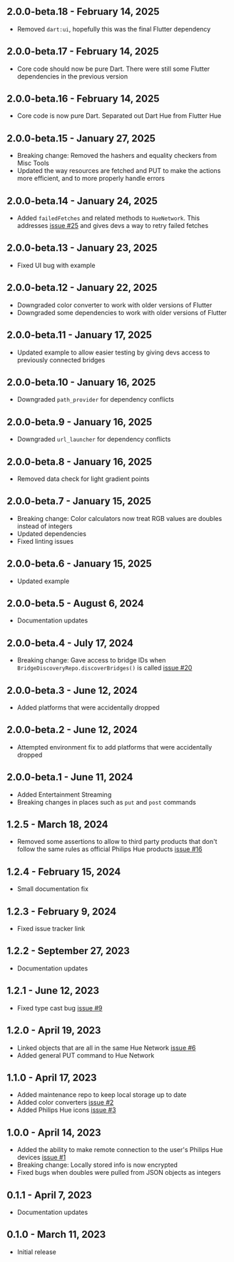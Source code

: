 ## 2.0.0-beta.18 - February 14, 2025

- Removed `dart:ui`, hopefully this was the final Flutter dependency

## 2.0.0-beta.17 - February 14, 2025

- Core code should now be pure Dart. There were still some Flutter dependencies in the previous version

## 2.0.0-beta.16 - February 14, 2025

- Core code is now pure Dart. Separated out Dart Hue from Flutter Hue

## 2.0.0-beta.15 - January 27, 2025

- Breaking change: Removed the hashers and equality checkers from Misc Tools
- Updated the way resources are fetched and PUT to make the actions more efficient, and to more properly handle errors

## 2.0.0-beta.14 - January 24, 2025

- Added `failedFetches` and related methods to `HueNetwork`. This addresses [issue #25](https://github.com/babincc/flutter_workshop/issues/25) and gives devs a way to retry failed fetches

## 2.0.0-beta.13 - January 23, 2025

- Fixed UI bug with example

## 2.0.0-beta.12 - January 22, 2025

- Downgraded color converter to work with older versions of Flutter
- Downgraded some dependencies to work with older versions of Flutter

## 2.0.0-beta.11 - January 17, 2025

- Updated example to allow easier testing by giving devs access to previously connected bridges

## 2.0.0-beta.10 - January 16, 2025

- Downgraded `path_provider` for dependency conflicts

## 2.0.0-beta.9 - January 16, 2025

- Downgraded `url_launcher` for dependency conflicts

## 2.0.0-beta.8 - January 16, 2025

- Removed data check for light gradient points

## 2.0.0-beta.7 - January 15, 2025

- Breaking change: Color calculators now treat RGB values are doubles instead of integers
- Updated dependencies
- Fixed linting issues

## 2.0.0-beta.6 - January 15, 2025

- Updated example

## 2.0.0-beta.5 - August 6, 2024

- Documentation updates

## 2.0.0-beta.4 - July 17, 2024

- Breaking change: Gave access to bridge IDs when `BridgeDiscoveryRepo.discoverBridges()` is called [issue #20](https://github.com/babincc/flutter_workshop/issues/20)

## 2.0.0-beta.3 - June 12, 2024

- Added platforms that were accidentally dropped

## 2.0.0-beta.2 - June 12, 2024

- Attempted environment fix to add platforms that were accidentally dropped

## 2.0.0-beta.1 - June 11, 2024

- Added Entertainment Streaming
- Breaking changes in places such as `put` and `post` commands

## 1.2.5 - March 18, 2024

- Removed some assertions to allow to third party products that don't follow the same rules as official Philips Hue products [issue #16](https://github.com/babincc/flutter_workshop/issues/16)

## 1.2.4 - February 15, 2024

- Small documentation fix

## 1.2.3 - February 9, 2024

- Fixed issue tracker link

## 1.2.2 - September 27, 2023

- Documentation updates

## 1.2.1 - June 12, 2023

- Fixed type cast bug [issue #9](https://github.com/babincc/flutter_workshop/issues/9)

## 1.2.0 - April 19, 2023

- Linked objects that are all in the same Hue Network [issue #6](https://github.com/babincc/flutter_workshop/issues/6)
- Added general PUT command to Hue Network

## 1.1.0 - April 17, 2023

- Added maintenance repo to keep local storage up to date
- Added color converters [issue #2](https://github.com/babincc/flutter_workshop/issues/2)
- Added Philips Hue icons [issue #3](https://github.com/babincc/flutter_workshop/issues/3)

## 1.0.0 - April 14, 2023

- Added the ability to make remote connection to the user's Philips Hue devices [issue #1](https://github.com/babincc/flutter_workshop/issues/1)
- Breaking change: Locally stored info is now encrypted
- Fixed bugs when doubles were pulled from JSON objects as integers

## 0.1.1 - April 7, 2023

- Documentation updates

## 0.1.0 - March 11, 2023

- Initial release
